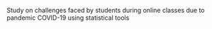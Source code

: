 Study on challenges faced by students during online classes due to pandemic COVID-19 using statistical tools
